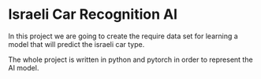# Israeli Car Recognition AI

In this project we are going to create the require data set for learning a model that will predict
 the israeli car type.
 
 The whole project is written in python and pytorch in order to represent the AI model.
 



